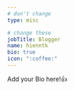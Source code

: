 ```yaml
---
# don't change
type: misc

# change these
jobTitle: Blogger
name: hienntk
bio: true
icon: ":coffee:"
---
```


Add your Bio here!:+1: